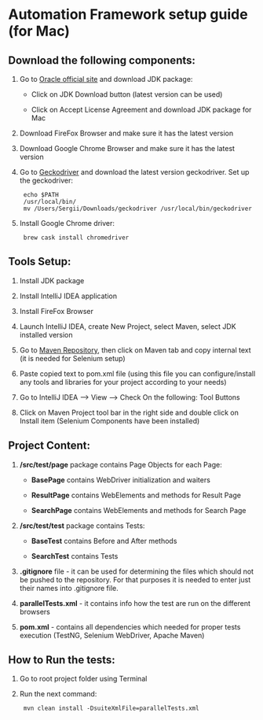 # Automation Framework setup guide (for Mac)

## Download the following components:

1. Go to [Oracle official site](http://www.oracle.com/technetwork/java/javase/downloads/index.html) and download JDK package:

    * Click on JDK Download button (latest version can be used)

    * Click on Accept License Agreement and download JDK package for Mac

2. Download FireFox Browser and make sure it has the latest version

3. Download Google Chrome Browser and make sure it has the latest version

4. Go to [Geckodriver](https://github.com/mozilla/geckodriver/releases) and download the latest version geckodriver.
Set up the geckodriver:

        echo $PATH
        /usr/local/bin/
        mv /Users/Sergii/Downloads/geckodriver /usr/local/bin/geckodriver
 
5. Install Google Chrome driver:

        brew cask install chromedriver


## Tools Setup:

1. Install JDK package

2. Install IntelliJ IDEA application

3. Install FireFox Browser

4. Launch IntelliJ IDEA, create New Project, select Maven, select JDK installed version 

5. Go to [Maven Repository](https://mvnrepository.com/artifact/org.seleniumhq.selenium/selenium-java/3.11.0), then click on 
Maven tab and copy internal text (it is needed for Selenium setup)

6. Paste copied text to pom.xml file (using this file you can configure/install any tools and libraries for your project according to your needs)

7. Go to IntelliJ IDEA --> View --> Check On the following: Tool Buttons

8. Click on Maven Project tool bar in the right side and double click on Install item (Selenium Components have been installed)


## Project Content:

1. **/src/test/page** package contains Page Objects for each Page:

    * **BasePage** contains WebDriver initialization and waiters
    
    * **ResultPage** contains WebElements and methods for Result Page
    
    * **SearchPage** contains WebElements and methods for Search Page

2. **/src/test/test** package contains Tests:

    * **BaseTest** contains Before and After methods
    
    * **SearchTest** contains Tests
    
3. **.gitignore** file - it can be used for determining the files which should not be pushed to the repository. 
   For that purposes it is needed to enter just their names into .gitignore file.
   
4. **parallelTests.xml** - it contains info how the test are run on the different browsers

5. **pom.xml** - contains all dependencies which needed for proper tests execution (TestNG, Selenium WebDriver, Apache Maven)


## How to Run the tests:

1. Go to root project folder using Terminal

2. Run the next command: 

        mvn clean install -DsuiteXmlFile=parallelTests.xml 